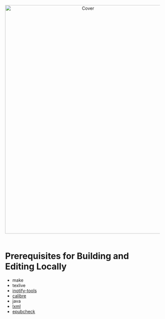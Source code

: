 <div align=center><img alt="Cover" width="524" height="744" src="assets/illustrations/A5/front_cover_A5.jpg"></div>

</br>

# Prerequisites for Building and Editing Locally

-   make
-   texlive 
-   [inotify-tools](https://github.com/inotify-tools/inotify-tools)
-   [calibre](https://github.com/kovidgoyal/calibre)
-   java
-   [lxml](https://github.com/lxml/lxml)
-   [epubcheck](https://github.com/w3c/epubcheck)


